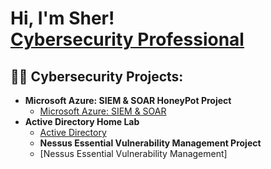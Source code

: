 <h1>Hi, I'm Sher! <br/><a href="https://www.linkedin.com/in/khan-sher/">Cybersecurity Professional</a>

<h2>👨‍💻 Cybersecurity Projects:</h2>

- <b>Microsoft Azure: SIEM & SOAR HoneyPot Project</b>
  - [Microsoft Azure: SIEM & SOAR](https://github.com/skhan207/skhan207-)
- <b>Active Directory Home Lab</b>
  - [Active Directory](https://github.com/skhan207/skhan207-3)
  - <b>Nessus Essential Vulnerability Management Project</b>
  - [Nessus Essential Vulnerability Management]





<!--
 ```diff
- text in red
+ text in green
! text in orange
# text in gray
@@ text in purple (and bold)@@
```
--!>
